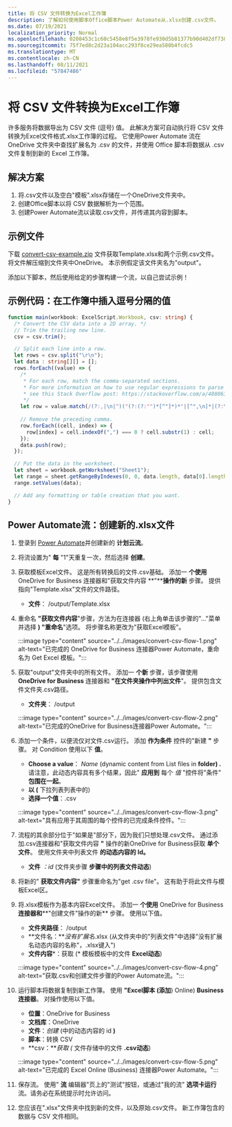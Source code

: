 ```yaml
---
title: 将 CSV 文件转换为Excel工作簿
description: 了解如何使用脚本Office脚本Power Automate从.xlsx创建.csv文件。
ms.date: 07/19/2021
localization_priority: Normal
ms.openlocfilehash: 0208453c1c60c5458e8f5e3978fe930d5b81377b90d402df738097c653665a2c
ms.sourcegitcommit: 75f7ed8c2d23a104acc293f8ce29ea580b4fcdc5
ms.translationtype: MT
ms.contentlocale: zh-CN
ms.lasthandoff: 08/11/2021
ms.locfileid: "57847486"
---
```

# <a name="convert-csv-files-to-excel-workbooks"></a>将 CSV 文件转换为Excel工作簿

许多服务将数据导出为 CSV 文件 (逗号) 值。 此解决方案可自动执行将 CSV 文件转换为Excel文件格式.xlsx工作簿的过程。 它使用[](https://flow.microsoft.com)Power Automate 流在 OneDrive 文件夹中查找扩展名为 .csv 的文件，并使用 Office 脚本将数据从 .csv 文件复制到新的 Excel 工作簿。

## <a name="solution"></a>解决方案

1. 将.csv文件以及空白"模板".xlsx存储在一个OneDrive文件夹中。
1. 创建Office脚本以将 CSV 数据解析为一个范围。
1. 创建Power Automate流以读取.csv文件，并传递其内容到脚本。

## <a name="sample-files"></a>示例文件

下载 <a href="https://github.com/OfficeDev/office-scripts-docs/blob/master/docs/resources/samples/convert-csv-example.zip?raw=true">convert-csv-example.zip</a> 文件获取Template.xlsx和两个示例.csv文件。 将文件解压缩到文件夹中OneDrive。 本示例假定该文件夹名为"output"。

添加以下脚本，然后使用给定的步骤构建一个流，以自己尝试示例！

## <a name="sample-code-insert-comma-separated-values-into-a-workbook"></a>示例代码：在工作簿中插入逗号分隔的值

```TypeScript
function main(workbook: ExcelScript.Workbook, csv: string) {
  /* Convert the CSV data into a 2D array. */
  // Trim the trailing new line.
  csv = csv.trim();

  // Split each line into a row.
  let rows = csv.split("\r\n");
  let data : string[][] = [];
  rows.forEach((value) => {
    /*
     * For each row, match the comma-separated sections.
     * For more information on how to use regular expressions to parse CSV files,
     * see this Stack Overflow post: https://stackoverflow.com/a/48806378/9227753
     */
    let row = value.match(/(?:,|\n|^)("(?:(?:"")*[^"]*)*"|[^",\n]*|(?:\n|$))/g);
    
    // Remove the preceding comma.
    row.forEach((cell, index) => {
      row[index] = cell.indexOf(",") === 0 ? cell.substr(1) : cell;
    });
    data.push(row);
  });

  // Put the data in the worksheet.
  let sheet = workbook.getWorksheet("Sheet1");
  let range = sheet.getRangeByIndexes(0, 0, data.length, data[0].length);
  range.setValues(data);

  // Add any formatting or table creation that you want.
}
```

## <a name="power-automate-flow-create-new-xlsx-files"></a>Power Automate流：创建新的.xlsx文件

1. 登录到 [Power Automate](https://flow.microsoft.com)并创建新的 **计划云流**。
1. 将流设置为" **每** "1"天重复一次，然后选择 **创建**。
1. 获取模板Excel文件。 这是所有转换后的文件.csv基础。 添加一 **个使用** OneDrive for Business 连接器和"获取文件内容 **"****操作的新** 步骤。 提供指向"Template.xlsx"文件的文件路径。
    * **文件**： /output/Template.xlsx
1. 重命名 **"获取文件内容**"步骤，方法为在连接器 (右上角单击该步骤的"..."菜单并选择 **) "重命名**"选项。 将步骤名称更改为"获取Excel模板"。

     :::image type="content" source="../../images/convert-csv-flow-1.png" alt-text="已完成的 OneDrive for Business 连接器Power Automate，重命名为 Get Excel 模板。":::
1. 获取"output"文件夹中的所有文件。 添加一 **个新** 步骤，该步骤使用 **OneDrive for Business** 连接器和 **"在文件夹操作中列出文件**"。 提供包含文件文件夹.csv路径。
    * **文件夹**： /output

    :::image type="content" source="../../images/convert-csv-flow-2.png" alt-text="已完成的OneDrive for Business连接器Power Automate。":::
1. 添加一个条件，以便流仅对文件.csv运行。 添加 **作为条件** 控件的"新建 **"** 步骤。 对 Condition 使用以下 **值**。
    * **Choose a value**： *Name* (dynamic content from List files in **folder) .** 请注意，此动态内容具有多个结果，因此" **应用到** 每个 *值* "控件将"条件" **包围在一起**。
    * **以 (** 下拉列表列表中的) 
    * **选择一个值**：.csv

    :::image type="content" source="../../images/convert-csv-flow-3.png" alt-text="具有应用于其周围的每个控件的已完成条件控件。":::
1. 流程的其余部分位于"如果是"部分下，因为我们只想处理.csv文件。 通过添加.csv连接器和"获取文件内容 **"** 操作的新OneDrive for Business获取 **单个文件**。 使用文件夹中列表文件 **的动态内容的** **Id。**
    * **文件** *：id* (文件夹步骤 **步骤中的列表文件动态**) 
1. 将新的" **获取文件内容"** 步骤重命名为"get .csv file"。 这有助于将此文件与模板Excel区。
1. 将.xlsx模板作为基本内容Excel文件。 添加一 **个使用** OneDrive for Business **连接器和****"创建文件"操作的新** 步骤。 使用以下值。
    * **文件夹路径**： /output
    * **文件名：***没有扩展名*.xlsx (从文件夹中的"列表文件"中选择"没有扩展名动态内容的名称"，.xlsx键入") 
    * **文件内容***：获取 (* 模板模板中的文件 **Excel动态**) 

     :::image type="content" source="../../images/convert-csv-flow-4.png" alt-text="获取.csv和创建文件步骤的Power Automate流。":::
1. 运行脚本将数据复制到新工作簿。 使用 **"Excel脚本 (添加**) Online) **Business 连接器**。 对操作使用以下值。
    * **位置**：OneDrive for Business
    * **文档库**：OneDrive
    * **文件**：*创建* (中的动态内容的 id **)**
    * **脚本**：转换 CSV
    * **csv：***获取 (* 文件存储中的文件 **.csv动态**) 

    :::image type="content" source="../../images/convert-csv-flow-5.png" alt-text="已完成的 Excel Online (Business) 连接器Power Automate。":::
1. 保存流。 使用" **流** 编辑器"页上的"测试"按钮，或通过"我的流" **选项卡运行** 流。请务必在系统提示时允许访问。
1. 您应该在".xlsx"文件夹中找到新的文件，以及原始.csv文件。 新工作簿包含的数据与 CSV 文件相同。
